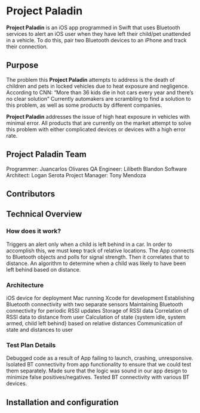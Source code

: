 # Project Paladin 

__Project Paladin__ is an iOS app programmed in Swift that uses Bluetooth services to alert an iOS user when they have left their child/pet unattended in a vehicle.
To do this, pair two Bluetooth devices to an iPhone and track their connection.


## Purpose

The problem this __Project Paladin__ attempts to address is the death of children and pets in locked vehicles due to heat exposure and negligence. According to CNN: “More than 36 kids die in hot cars every year and there’s no clear solution”
Currently automakers are scrambling to find a solution to this problem, as well as some products by different companies.

__Project Paladin__ addresses the issue of high heat exposure in vehicles with minimal error. All products that are currently on the market attempt to solve this problem with either complicated devices or devices with a high error rate. 



## Project Paladin Team
Programmer: Juancarlos Olivares
QA Engineer: Lilibeth Blandon
Software Architect: Logan Serota
Project Manager: Tony Mendoza

## Contributors

## Technical Overview

### How does it work?

Triggers an alert only when a child is left behind in a car. In order to accomplish this, we must keep track of relative locations. The App connects to Bluetooth objects and polls for signal strength. Then it correlates that to distance. An algorithm to determine when a child was likely to have been left behind based on distance.

### Architecture

iOS device for deployment
Mac running Xcode for development
Establishing Bluetooth connectivity with two separate sensors
Maintaining Bluetooth connectivity for periodic RSSI updates
Storage of RSSI data
Correlation of RSSI data to distance from user
Calculation of state {system idle, system armed, child left behind} based on relative distances
Communication of state and distances to user

### Test Plan Details

Debugged code as a result of
App failing to launch, crashing, unresponsive.
Isolated BT connectivity from app functionality to ensure that we could test them separately.
Made sure that the logic was sound in our app design to minimize false positives/negatives.
Tested BT connectivity with various BT devices.


## Installation and configuration

